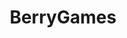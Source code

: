 ---
title: "BerryGames"
desc: "BerryGames was created in summer 2018 and closed in February 2021. The basic idea was to make an
            innovative Mini Games server, touching an international community by our system of internationalization
            through our platforms. 3 Mini Games and a RP part in the Hubs would have been playable at the server opening. Our
            infrastructure developed, optimized and secured by our dear developers would ensure you a perfect and smooth
            gaming experience on our platforms."
link: "https://berrygames.net/" #https://github.com/onRuntime/?q=berrygames
thumbnail_link: "/assets/img/projects/berrygames.png"
tags: ["Open Source", "Minecraft"]
---